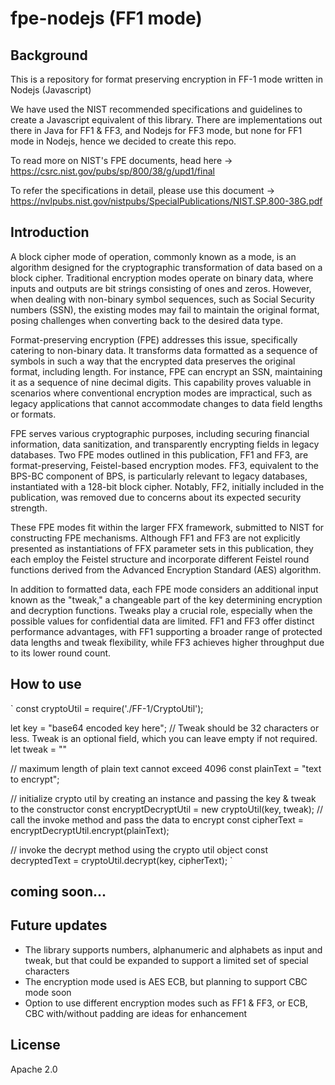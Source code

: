 # fpe-nodejs (FF1 mode)

## Background
This is a repository for format preserving encryption in FF-1 mode written in Nodejs (Javascript)

We have used the NIST recommended specifications and guidelines to create a Javascript equivalent of this library. There are implementations out there in Java for FF1 & FF3, and Nodejs for FF3 mode, but none for FF1 mode in Nodejs, hence we decided to create this repo.

To read more on NIST's FPE documents, head here -> https://csrc.nist.gov/pubs/sp/800/38/g/upd1/final

To refer the specifications in detail, please use this document -> https://nvlpubs.nist.gov/nistpubs/SpecialPublications/NIST.SP.800-38G.pdf

## Introduction
A block cipher mode of operation, commonly known as a mode, is an algorithm designed for the cryptographic transformation of data based on a block cipher. Traditional encryption modes operate on binary data, where inputs and outputs are bit strings consisting of ones and zeros. However, when dealing with non-binary symbol sequences, such as Social Security numbers (SSN), the existing modes may fail to maintain the original format, posing challenges when converting back to the desired data type.

Format-preserving encryption (FPE) addresses this issue, specifically catering to non-binary data. It transforms data formatted as a sequence of symbols in such a way that the encrypted data preserves the original format, including length. For instance, FPE can encrypt an SSN, maintaining it as a sequence of nine decimal digits. This capability proves valuable in scenarios where conventional encryption modes are impractical, such as legacy applications that cannot accommodate changes to data field lengths or formats.

FPE serves various cryptographic purposes, including securing financial information, data sanitization, and transparently encrypting fields in legacy databases. Two FPE modes outlined in this publication, FF1 and FF3, are format-preserving, Feistel-based encryption modes. FF3, equivalent to the BPS-BC component of BPS, is particularly relevant to legacy databases, instantiated with a 128-bit block cipher. Notably, FF2, initially included in the publication, was removed due to concerns about its expected security strength.

These FPE modes fit within the larger FFX framework, submitted to NIST for constructing FPE mechanisms. Although FF1 and FF3 are not explicitly presented as instantiations of FFX parameter sets in this publication, they each employ the Feistel structure and incorporate different Feistel round functions derived from the Advanced Encryption Standard (AES) algorithm.

In addition to formatted data, each FPE mode considers an additional input known as the "tweak," a changeable part of the key determining encryption and decryption functions. Tweaks play a crucial role, especially when the possible values for confidential data are limited. FF1 and FF3 offer distinct performance advantages, with FF1 supporting a broader range of protected data lengths and tweak flexibility, while FF3 achieves higher throughput due to its lower round count.

## How to use
`
const cryptoUtil = require('./FF-1/CryptoUtil');

let key = "base64 encoded key here";
// Tweak should be 32 characters or less. Tweak is an optional field, which you can leave empty if not required.
let tweak = ""

// maximum length of plain text cannot exceed 4096
const plainText = "text to encrypt";

// initialize crypto util by creating an instance and passing the key & tweak to the constructor
const encryptDecryptUtil = new cryptoUtil(key, tweak);
// call the invoke method and pass the data to encrypt
const cipherText = encryptDecryptUtil.encrypt(plainText);

// invoke the decrypt method using the crypto util object
const decryptedText = cryptoUtil.decrypt(key, cipherText);
`
## coming soon...


## Future updates
- The library supports numbers, alphanumeric and alphabets as input and tweak, but that could be expanded to support a limited set of special characters
- The encryption mode used is AES ECB, but planning to support CBC mode soon
- Option to use different encryption modes such as FF1 & FF3, or ECB, CBC with/without padding are ideas for enhancement

## License
Apache 2.0
